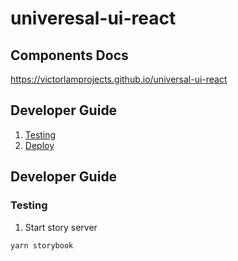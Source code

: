 # univeresal-ui-react

## Components Docs
https://victorlamprojects.github.io/universal-ui-react
## Developer Guide
1. [Testing](#testing)
2. [Deploy](#deploy)

## Developer Guide
### Testing
1. Start story server
```
yarn storybook
```

